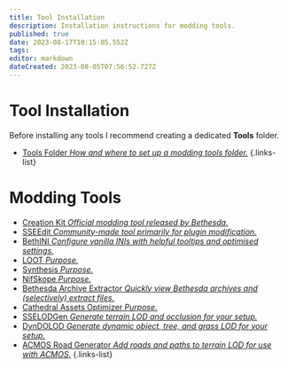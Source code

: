 ```yaml
---
title: Tool Installation
description: Installation instructions for modding tools.
published: true
date: 2023-08-17T10:15:05.552Z
tags: 
editor: markdown
dateCreated: 2023-08-05T07:56:52.727Z
---
```


# Tool Installation

Before installing any tools I recommend creating a dedicated **Tools** folder.

- [Tools Folder *How and where to set up a modding tools folder.*](/en/tools/tools-folder)
{.links-list}

# Modding Tools

- [Creation Kit *Official modding tool released by Bethesda.*](/en/tools/creation-kit)
- [SSEEdit *Community-made tool primarily for plugin modification.*](/en/tools/sseedit)
- [BethINI *Configure vanilla INIs with helpful tooltips and optimised settings.*](/en/tools/bethini)
- [LOOT *Purpose.*](/en/tools/loot)
- [Synthesis *Purpose.*](/en/tools/synthesis)
- [NifSkope *Purpose.*](/en/tools/nifskope)
- [Bethesda Archive Extractor *Quickly view Bethesda archives and (selectively) extract files.*](/en/tools/bae)
- [Cathedral Assets Optimizer *Purpose.*](/en/tools/cao)
- [SSELODGen *Generate terrain LOD and occlusion for your setup.*](/en/tools/sselodgen)
- [DynDOLOD *Generate dynamic object, tree, and grass LOD for your setup.*](/en/tools/dyndolod)
- [ACMOS Road Generator *Add roads and paths to terrain LOD for use with ACMOS.*](/en/tools/acmos-road-generator)
{.links-list}